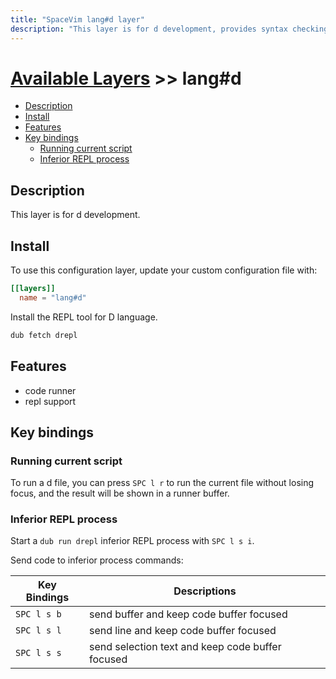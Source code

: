 ```yaml
---
title: "SpaceVim lang#d layer"
description: "This layer is for d development, provides syntax checking and code runner support for d files."
---
```


# [Available Layers](../../) >> lang#d

<!-- vim-markdown-toc GFM -->

- [Description](#description)
- [Install](#install)
- [Features](#features)
- [Key bindings](#key-bindings)
  - [Running current script](#running-current-script)
  - [Inferior REPL process](#inferior-repl-process)

<!-- vim-markdown-toc -->

## Description

This layer is for d development.

## Install

To use this configuration layer, update your custom configuration file with:

```toml
[[layers]]
  name = "lang#d"
```

Install the REPL tool for D language.

```sh
dub fetch drepl
```

## Features

- code runner
- repl support

## Key bindings

### Running current script

To run a d file, you can press `SPC l r` to run the current file without losing focus, and the result will be shown in a runner buffer.

### Inferior REPL process

Start a `dub run drepl` inferior REPL process with `SPC l s i`.

Send code to inferior process commands:

| Key Bindings | Descriptions                                     |
| ------------ | ------------------------------------------------ |
| `SPC l s b`  | send buffer and keep code buffer focused         |
| `SPC l s l`  | send line and keep code buffer focused           |
| `SPC l s s`  | send selection text and keep code buffer focused |

